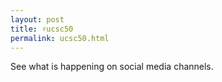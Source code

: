 ```yaml
---
layout: post
title: ♯ucsc50
permalink: ucsc50.html
---
```


See what is happening on social media channels.

<div class="tagboard-embed" tgb-slug="ucsc50/205580"></div>
<script src="https://tagboard.com/public/js/embed.js"></script>

